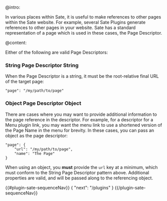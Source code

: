 
@intro:

In various places within Sate, it is useful to make references to other pages within the Sate website. For example, several Sate Plugins generate references to other pages in your website. Sate has a standard representation of a page which is used in these cases, the Page Descriptor.

@content:

Either of the following are valid Page Descriptors:

### String Page Descriptor <span class="type string">String</span>

When the Page Descriptor is a string, it must be the root-relative final URL of the target page:

    "page": "/my/path/to/page"
    

### Object Page Descriptor <span class="type object">Object</span>

There are cases where you may want to provide additional information to the page reference in the descriptor. For example, for a descriptor for a Menu plugin link, you may want the menu link to use a shortened version of the Page Name in the menu for brevity. In these cases, you can pass an object as the page descriptor:

    "page": {
        "url": "/my/path/to/page",
        "name": "The Page"
    }

When using an object, you **must** provide the `url` key at a minimum, which must conform to the String Page Descriptor pattern above. Additional properties are valid, and will be passed along to the referencing object. 



{{#plugin-sate-sequenceNav}}
{
    "next": "/plugins"
}
{{/plugin-sate-sequenceNav}}

